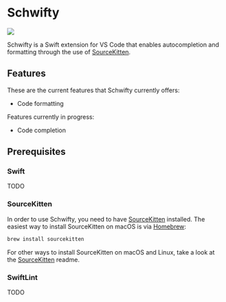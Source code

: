 # Schwifty

![](https://i.goodenough.nz/schwifty.gif)

Schwifty is a Swift extension for VS Code that enables autocompletion and formatting through the
use of [SourceKitten][1].

## Features

These are the current features that Schwifty currently offers:

- Code formatting

Features currently in progress:

- Code completion

## Prerequisites

### Swift

TODO

### SourceKitten

In order to use Schwifty, you need to have [SourceKitten][1] installed. The easiest way to install
SourceKitten on macOS is via [Homebrew][2]:

```bash
brew install sourcekitten
```

For other ways to install SourceKitten on macOS and Linux, take a look at the [SourceKitten][1]
readme.

### SwiftLint

TODO

[1]: https://github.com/jpsim/SourceKitten
[2]: https://brew.sh

